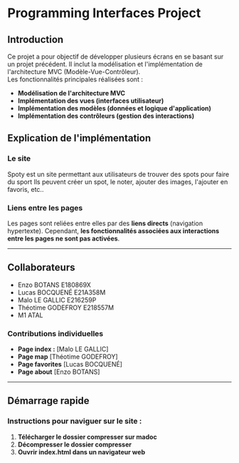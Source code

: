 # Programming Interfaces Project

## Introduction
Ce projet a pour objectif de développer plusieurs écrans en se basant sur un projet précédent. Il inclut la modélisation et l'implémentation de l'architecture MVC (Modèle-Vue-Contrôleur).  
Les fonctionnalités principales réalisées sont :  
- **Modélisation de l'architecture MVC**  
- **Implémentation des vues (interfaces utilisateur)**  
- **Implémentation des modèles (données et logique d'application)**  
- **Implémentation des contrôleurs (gestion des interactions)**  

## Explication de l'implémentation
### Le site
Spoty est un site permettant aux utilisateurs de trouver des spots pour faire du sport
Ils peuvent créer un spot, le noter, ajouter des images, l'ajouter en favoris, etc..

### Liens entre les pages
Les pages sont reliées entre elles par des **liens directs** (navigation hypertexte). Cependant, **les fonctionnalités associées aux interactions entre les pages ne sont pas activées**.

---

## Collaborateurs
- Enzo BOTANS E180869X
- Lucas BOCQUENÉ E21A358M
- Malo LE GALLIC E216259P
- Théotime GODEFROY E218557M
- M1 ATAL

### Contributions individuelles
- **Page index :** [Malo LE GALLIC]  
- **Page map** [Théotime GODEFROY]  
- **Page favorites** [Lucas BOCQUENÉ]  
- **Page about** [Enzo BOTANS]  

---

## Démarrage rapide
### Instructions pour naviguer sur le site :
1. **Télécharger le dossier compresser sur madoc**  
2. **Décompresser le dossier compresser**  
3. **Ouvrir index.html dans un navigateur web**

